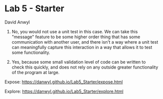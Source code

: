 # Lab 5 - Starter
David Anwyl

1. No, you would not use a unit test in this case.
We can take this "message" feature to be some higher order thing that has some communication with another user, and there isn't a way where a unit test can meaningfully capture this interaction in a way that allows it to test some functionality.

2. Yes, because some small validation level of code can be written to check this quickly, and does not rely on any outside greater functionality of the program at large.

Expose: https://danwyl.github.io/Lab5_Starter/expose.html

Explore: https://danwyl.github.io/Lab5_Starter/explore.html
